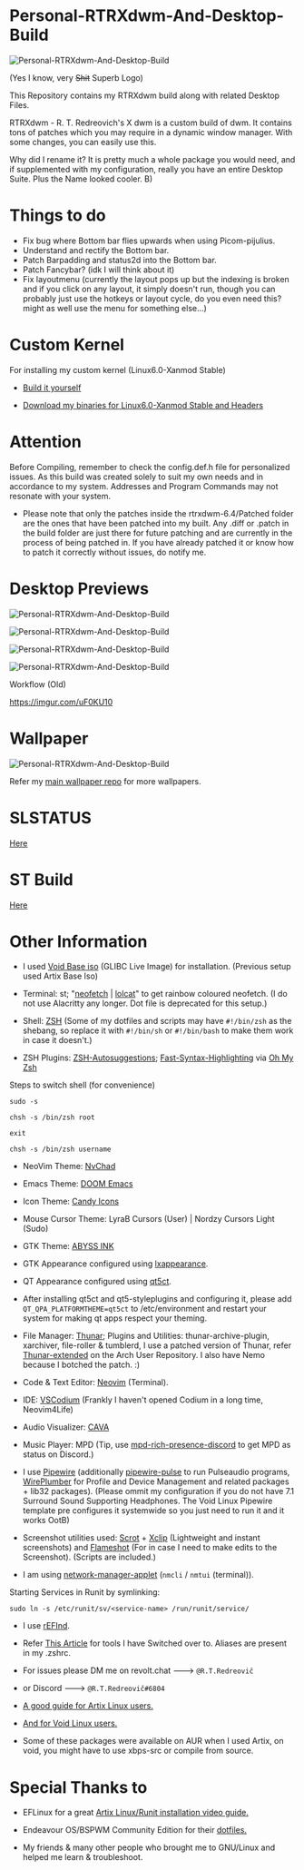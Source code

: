 # Personal-RTRXdwm-And-Desktop-Build

![Personal-RTRXdwm-And-Desktop-Build](https://github.com/Red1922/Personal-RTRXdWM-And-Desktop-Build/blob/main/Media/Core/rtrxdwmcore.png?raw=true)

(Yes I know, very ~~Shit~~ Superb Logo)

This Repository contains my RTRXdwm build along with related Desktop Files.

RTRXdwm - R. T. Redreovich's X dwm is a custom build of dwm. It contains tons of patches which you may require in a dynamic window manager. With some changes, you can easily use this.

Why did I rename it? It is pretty much a whole package you would need, and if supplemented with my configuration, really you have an entire Desktop Suite. Plus the Name looked cooler. B)

# Things to do

- Fix bug where Bottom bar flies upwards when using Picom-pijulius.
- Understand and rectify the Bottom bar.
- Patch Barpadding and status2d into the Bottom bar.
- Patch Fancybar? (idk I will think about it)
- Fix layoutmenu (currently the layout pops up but the indexing is broken and if you click on any layout, it simply doesn't run, though you can probably just use the hotkeys or layout cycle, do you even need this? might as well use the menu for something else...)

# Custom Kernel

For installing my custom kernel (Linux6.0-Xanmod Stable)

- [Build it yourself](https://notabug.org/Marcoapc/voidxanmodK)

- [Download my binaries for Linux6.0-Xanmod Stable and Headers](https://github.com/Red1922/Linux-Xanmod-Binaries-For-Void-Users)

# Attention

Before Compiling, remember to check the config.def.h file for personalized issues. As this build was created solely to suit my own needs and in accordance to my system. Addresses and Program Commands may not resonate with your system.

- Please note that only the patches inside the rtrxdwm-6.4/Patched folder are the ones that have been patched into my built. Any .diff or .patch in the build folder are just there for future patching and are currently in the process of being patched in. If you have already patched it or know how to patch it correctly without issues, do notify me.

# Desktop Previews

![Personal-RTRXdwm-And-Desktop-Build](https://github.com/Red1922/Personal-RTRXdWM-And-Desktop-Build/blob/main/Media/Screenshots/Term.png?raw=true)

![Personal-RTRXdwm-And-Desktop-Build](https://github.com/Red1922/Personal-RTRXdwm-And-Desktop-Build/blob/main/Media/Screenshots/TermWPicom.png?raw=true)

![Personal-RTRXdwm-And-Desktop-Build](https://github.com/Red1922/Personal-RTRXdwm-And-Desktop-Build/blob/main/Media/Screenshots/Preview.png?raw=true)

![Personal-RTRXdwm-And-Desktop-Build](https://github.com/Red1922/Personal-RTRXdwm-And-Desktop-Build/blob/main/Media/Screenshots/Conky.png?raw=true)


Workflow (Old)

https://imgur.com/uF0KU10

# Wallpaper

![Personal-RTRXdwm-And-Desktop-Build](https://github.com/Red1922/Personal-RTRXdwm-And-Desktop-Build/blob/main/Media/Wallpapers/SWARM-1920x1080.png?raw=true)

Refer my [main wallpaper repo](https://github.com/Red1922/Wallpapers) for more wallpapers.

# SLSTATUS

[Here](https://github.com/Red1922/slstatus)

# ST Build
[Here](https://github.com/Red1922/Personal-ST-build)

# Other Information

- I used [Void Base iso](https://voidlinux.org/download/) (GLIBC Live Image) for installation. (Previous setup used Artix Base Iso)

- Terminal: st; "[neofetch](https://github.com/dylanaraps/neofetch) | [lolcat](https://github.com/busyloop/lolcat)" to get rainbow coloured neofetch. (I do not use Alacritty any longer. Dot file is deprecated for this setup.)

- Shell: [ZSH](https://www.zsh.org/) (Some of my dotfiles and scripts may have `#!/bin/zsh` as the shebang, so replace it with `#!/bin/sh` or `#!/bin/bash` to make them work in case it doesn't.)
- ZSH Plugins: [ZSH-Autosuggestions](https://github.com/zsh-users/zsh-autosuggestions); [Fast-Syntax-Highlighting](https://github.com/zdharma-continuum/fast-syntax-highlighting) via [Oh My Zsh](https://github.com/ohmyzsh/ohmyzsh)

Steps to switch shell (for convenience)
```
sudo -s

chsh -s /bin/zsh root

exit

chsh -s /bin/zsh username
```

- NeoVim Theme: [NvChad](https://nvchad.com/)

- Emacs Theme: [DOOM Emacs](https://github.com/doomemacs/doomemacs)

- Icon Theme: [Candy Icons](https://github.com/EliverLara/candy-icons)

- Mouse Cursor Theme: LyraB Cursors (User) | Nordzy Cursors Light (Sudo)

- GTK Theme: [ABYSS INK](https://www.pling.com/p/1324963)

- GTK Appearance configured using [lxappearance](https://github.com/lxde/lxappearance).

- QT Appearance configured using [qt5ct](https://sourceforge.net/projects/qt5ct/).

- After installing qt5ct and qt5-styleplugins and configuring it, please add `QT_QPA_PLATFORMTHEME=qt5ct` to /etc/environment and restart your system for making qt apps respect your theming.

- File Manager: [Thunar](https://gitlab.xfce.org/xfce/thunar); Plugins and Utilities: thunar-archive-plugin, xarchiver, file-roller & tumblerd, I use a patched version of Thunar, refer [Thunar-extended](https://aur.archlinux.org/packages/thunar-extended) on the Arch User Repository. I also have Nemo because I botched the patch. :)

- Code & Text Editor: [Neovim](https://github.com/neovim/neovim) (Terminal).

- IDE: [VSCodium](https://github.com/VSCodium/vscodium) (Frankly I haven't opened Codium in a long time, Neovim4Life)

- Audio Visualizer: [CAVA](https://github.com/karlstav/cava)

- Music Player: MPD (Tip, use [mpd-rich-presence-discord](https://github.com/justas-d/mpd-rich-presence-discord) to get MPD as status on Discord.)

- I use [Pipewire](https://pipewire.org/) (additionally [pipewire-pulse](https://docs.pipewire.org/page_man_pipewire_pulse_1.html) to run Pulseaudio programs, [WirePlumber](https://pipewire.pages.freedesktop.org/wireplumber/) for Profile and Device Management and related packages + lib32 packages). (Please ommit my configuration if you do not have 7.1 Surround Sound Supporting Headphones. The Void Linux Pipewire template pre configures it systemwide so you just need to run it and it works OotB)

- Screenshot utilities used: [Scrot](https://github.com/dreamer/scrot) + [Xclip](https://github.com/astrand/xclip) (Lightweight and instant screenshots) and [Flameshot](https://flameshot.org/) (For in case I need to make edits to the Screenshot). (Scripts are included.)

- I am using [network-manager-applet](https://gitlab.gnome.org/GNOME/network-manager-applet) (`nmcli` / `nmtui` (terminal)).

Starting Services in Runit by symlinking:
```
sudo ln -s /etc/runit/sv/<service-name> /run/runit/service/
```

- I use [rEFInd](https://www.rodsbooks.com/refind/).

- Refer [This Article](https://deepu.tech/rust-terminal-tools-linux-mac-windows-fish-zsh/) for tools I have Switched over to. Aliases are present in my .zshrc.

- For issues please DM me on revolt.chat ---> `@R.T.Redreovič`
- or Discord ---> `@R.T.Redreovič#6804`

- [A good guide for Artix Linux users.](https://gist.github.com/themagicalmammal/37276c97897d40598e975f5e563252a6)

- [And for Void Linux users.](https://gist.github.com/themagicalmammal/e443d3c5440d566f8206e5b957ab1493)

- Some of these packages were available on AUR when I used Artix, on void, you might have to use xbps-src or compile from source.

# Special Thanks to

- EFLinux for a great [Artix Linux/Runit installation video guide.](https://www.youtube.com/watch?v=mIpZA6z-Ctk)

- Endeavour OS/BSPWM Community Edition for their [dotfiles.](https://github.com/EndeavourOS-Community-Editions/bspwm)

- My friends & many other people who brought me to GNU/Linux and helped me learn & troubleshoot.
